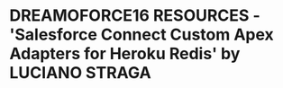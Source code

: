 # DREAMOFORCE16 RESOURCES - 'Salesforce Connect Custom Apex Adapters for Heroku Redis' by LUCIANO STRAGA